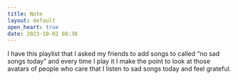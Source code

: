 ```yaml
---
title: Note
layout: default
open_heart: true
date: 2023-10-02 08:38
---
```


I have this playlist that I asked my friends to add songs to called “no sad songs today” and every time I play it I make the point to look at those avatars of people who care that I listen to sad songs today and feel grateful. 
